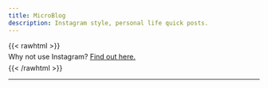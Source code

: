 ```yaml
---
title: MicroBlog
description: Instagram style, personal life quick posts.
---
```

{{< rawhtml >}}
	<p style="line-height: 0px; font-size: 14px;">Why not use Instagram? <a href="/posts/using-a-blog-instead-of-social-media/">Find out here.</a></p>
{{< /rawhtml >}}

-------
